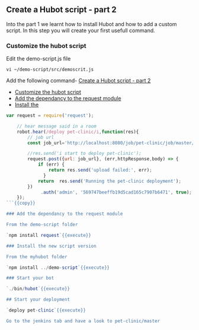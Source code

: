 ## Create a Hubot script - part 2

Into the part 1 we learnt how to install Hubot and how to add a custom script. In this step you will create your first usefull command.


### Customize the hubot script

Edit the demo-script.js file

`vi ~/demo-script/src/demoscrit.js`

Add the following command- [Create a Hubot script - part 2](#create-a-hubot-script---part-2)
  - [Customize the hubot script](#customize-the-hubot-script)
  - [Add the dependancy to the request module](#add-the-dependancy-to-the-request-module)
  - [Install the](#install-the)
```javascript
var request = require('request');

    // hear message said in a room
    robot.hear(/deploy pet-clinic/i,function(res){
        // job url       
        const job_url='http://localhost:8080/job/pet-clinic/job/master/build'

        //res.send('i start to deploy pet-clinic');
        request.post({url: job_url}, (err,httpResponse,body) => {
            if (err) {
                return res.send('upload failed:', err);
              }
            return  res.send('Running the pet-clinic deployment');
        })
             .auth('admin', '569747beeffb19d5cad165c7907b6471', true);       
    });
```{{copy}}

### Add the dependancy to the request module

From the demo-script folder

`npm install request`{{execute}}

### Install the new script version

From the myhubot folder

`npm install ../demo-script`{{execute}}

### Start your bot

`./bin/hubot`{{execute}}

## Start your deployment

`deploy pet-clinic`{{execute}}

Go to the jenkins tab and have a look to pet-clinic/master
